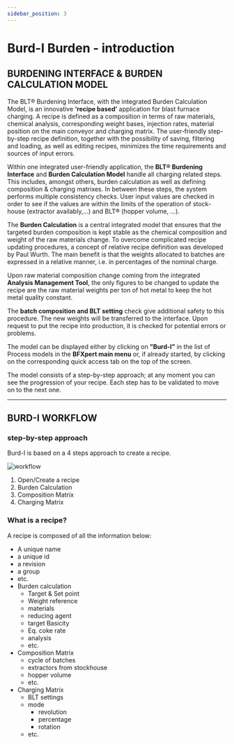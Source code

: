 ```yaml
---
sidebar_position: 3
---
```


# Burd-I Burden - introduction


## BURDENING INTERFACE & BURDEN CALCULATION MODEL

The BLT® Burdening Interface, with the integrated Burden Calculation Model, is an innovative **‘recipe based’** application for blast furnace charging. A recipe is defined as a composition in terms of raw materials, chemical analysis, corresponding weight bases, injection rates, material position on the main conveyor and charging matrix. 
The user-friendly step-by-step recipe definition, together with the possibility of saving, filtering and loading, as well as editing recipes, minimizes the time requirements and sources of input errors.

Within one integrated user-friendly application, the **BLT® Burdening Interface** and **Burden Calculation Model** handle all charging related steps. This includes, amongst others, burden calculation as well as defining composition & charging matrixes. In between these steps, the system performs multiple consistency checks. User input values are checked in order to see if the values are within the limits of the operation of stock-house (extractor availably,...) and BLT® (hopper volume, …).

The **Burden Calculation** is a central integrated model that ensures that the targeted burden composition is kept stable as the chemical composition and weight of the raw materials change. To overcome complicated recipe updating procedures, a concept of relative recipe definition was developed by Paul Wurth. The main benefit is that the weights allocated to batches are expressed in a relative manner, i.e. in percentages of the nominal charge.

Upon raw material composition change coming from the integrated **Analysis Management Tool**, the only figures to be changed to update the recipe are the raw material weights per ton of hot metal to keep the hot metal quality constant.

The **batch composition and BLT setting** check give additional safety to this procedure. The new weights will be transferred to the interface. Upon request to put the recipe into production, it is checked for potential errors or problems.

The model can be displayed either by clicking on **"Burd-I”** in the list of Process models in the **BFXpert main menu** or, if already started, by clicking on the corresponding quick access tab on the top of the screen.

The model consists of a step-by-step approach; at any moment you can see the progression of your recipe. Each step has to be validated to move on to the next one.

---
## BURD-I WORKFLOW
### step-by-step approach
Burd-I is based on a 4 steps approach to create a recipe.

![workflow](/img/burdi/01-en-workflow.png)

1. Open/Create a recipe
2. Burden Calculation
3. Composition Matrix
4. Charging Matrix

### What is a recipe? 

A recipe is composed of all the information below:
* A unique name
* a unique id
* a revision
* a group
* etc.
* Burden calculation
  * Target & Set point
  * Weight reference
  * materials
  * reducing agent
  * target Basicity
  * Eq. coke rate
  * analysis
  * etc.
* Composition Matrix 
  * cycle of batches
  * extractors from stockhouse
  * hopper volume
  * etc.
* Charging Matrix
  * BLT settings
  * mode 
    * revolution
    * percentage
    * rotation
  * etc.





